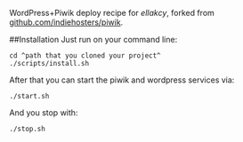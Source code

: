 WordPress+Piwik deploy recipe for *ellakcy*, forked from
[github.com/indiehosters/piwik](https://github.com/indiehosters/piwik).

##Installation
Just run on your command line:

```````
cd ^path that you cloned your project^
./scripts/install.sh

```````

After that you can start the piwik and wordpress services via:

``````
./start.sh

``````

And you stop with:

``````
./stop.sh

``````
